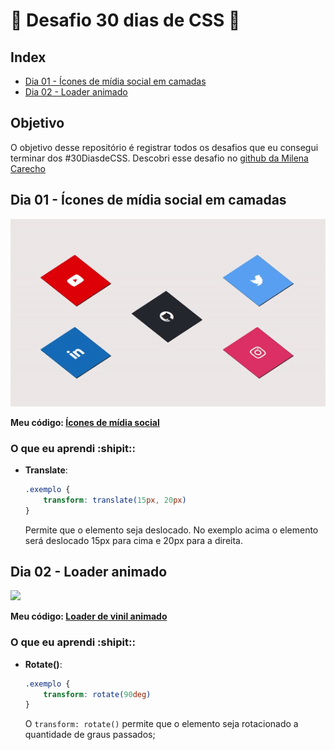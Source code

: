 # :rocket: Desafio 30 dias de CSS :rocket:

## Index 

- [Dia 01 - Ícones de mídia social em camadas](#Dia-01---Ícones-de-mídia-social-em-camadas)
- [Dia 02 - Loader animado](#Dia-02---Loader-animado)

## Objetivo
O objetivo desse repositório é registrar todos os desafios que eu consegui terminar
dos #30DiasdeCSS. Descobri esse desafio no [github da Milena Carecho](https://github.com/MilenaCarecho) 

## Dia 01 - Ícones de mídia social em camadas

<img src="./img/dia01.gif" style="height:300px">


**Meu código: [Ícones de mídia social](https://github.com/RodrigoEC/30DiasdeCSS/tree/master/dia01)**

### O que eu aprendi :shipit::
- **Translate**:
    ```CSS
    .exemplo {
        transform: translate(15px, 20px)
    }
    ```
    Permite que o elemento seja deslocado. No exemplo acima o elemento será deslocado 15px para cima e 20px para a direita.


## Dia 02 - Loader animado

<img src="./img/vinil.gif" style="height:300px">

**Meu código: [Loader de vinil animado](https://github.com/RodrigoEC/30DiasdeCSS/tree/master/dia02)**

### O que eu aprendi :shipit::

- **Rotate()**:
    ```CSS
    .exemplo {
        transform: rotate(90deg)
    }
    ```
    O `transform: rotate()` permite que o elemento seja rotacionado a quantidade de graus passados;
